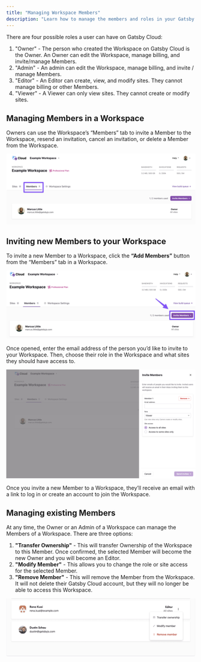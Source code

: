 ```yaml
---
title: "Managing Workspace Members"
description: "Learn how to manage the members and roles in your Gatsby Cloud Workspace"
---
```


There are four possible roles a user can have on Gatsby Cloud:

1. "Owner" - The person who created the Workspace on Gatsby Cloud is the Owner. An Owner can edit the Workspace, manage billing, and invite/manage Members.
1. "Admin" - An admin can edit the Workspace, manage billing, and invite / manage Members.
1. "Editor" - An Editor can create, view, and modify sites. They cannot manage billing or other Members.
1. "Viewer" - A Viewer can only view sites. They cannot create or modify sites.

## Managing Members in a Workspace

Owners can use the Workspace’s “Members” tab to invite a Member to the Workspace, resend an invitation, cancel an invitation, or delete a Member from the Workspace.

![Gatsby Cloud Workspace Members tab](../../images/workspace-members-tab.png)

## Inviting new Members to your Workspace

To invite a new Member to a Workspace, click the **“Add Members”** button from the “Members” tab in a Workspace.

![Invite members button](../../images/invite-members.png)

Once opened, enter the email address of the person you’d like to invite to your Workspace. Then, choose their role in the Workspace and what sites they should have access to.

![Add members pop-out screen](../../images/add-members-pop-out.png)

Once you invite a new Member to a Workspace, they’ll receive an email with a link to log in or create an account to join the Workspace.

## Managing existing Members

At any time, the Owner or an Admin of a Workspace can manage the Members of a Workspace. There are three options:

1. **"Transfer Ownership"** - This will transfer Ownership of the Workspace to this Member. Once confirmed, the selected Member will become the new Owner and you will become an Editor.
1. **"Modify Member"** - This allows you to change the role or site access for the selected Member.
1. **"Remove Member"** - This will remove the Member from the Workspace. It will not delete their Gatsby Cloud account, but they will no longer be able to access this Workspace.

![Member management dropdown menu](../../images/manage-existing-members.png)
